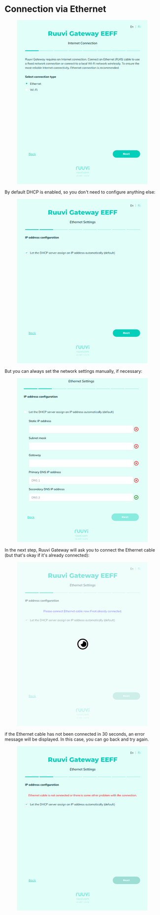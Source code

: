 # Connection via Ethernet

<figure><img src="../../../.gitbook/assets/Screenshot from 2023-06-27 17-40-53.png" alt=""><figcaption></figcaption></figure>

By default DHCP is enabled, so you don't need to configure anything else:

<figure><img src="../../../.gitbook/assets/Screenshot from 2023-06-27 17-42-03.png" alt=""><figcaption></figcaption></figure>

But you can always set the network settings manually, if necessary:

<figure><img src="../../../.gitbook/assets/Screenshot from 2023-06-27 17-42-54.png" alt=""><figcaption></figcaption></figure>

In the next step, Ruuvi Gateway will ask you to connect the Ethernet cable (but that's okay if it's already connected):

<figure><img src="../../../.gitbook/assets/Screenshot from 2023-06-27 17-43-43.png" alt=""><figcaption></figcaption></figure>

if the Ethernet cable has not been connected in 30 seconds, an error message will be displayed. In this case, you can go back and try again.

<figure><img src="../../../.gitbook/assets/Screenshot from 2023-06-27 17-47-51.png" alt=""><figcaption></figcaption></figure>

